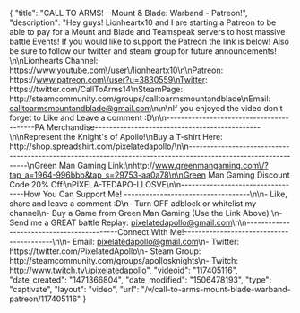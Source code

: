{
    "title": "CALL TO ARMS! - Mount & Blade: Warband - Patreon!",
    "description": "Hey guys!  Lionheartx10 and I are starting a Patreon to be able to pay for a Mount and Blade and Teamspeak servers to host massive battle Events!  If you would like to support the Patreon the link is below!  Also be sure to follow our twitter and steam group for future announcements! \n\nLionhearts Channel: https:\/\/www.youtube.com\/user\/lionheartx10\n\nPatreon: https:\/\/www.patreon.com\/user?u=3830559\nTwitter: https:\/\/twitter.com\/CallToArms14\nSteamPage: http:\/\/steamcommunity.com\/groups\/calltoarmsmountandblade\nEmail: calltoarmsmountandblade@gmail.com\n\n\nIf you enjoyed the video don't forget to Like and Leave a comment :D\n\n-----------------------------------------PA Merchandise----------------------------------------------\n\nRepresent the Knight's of Apollo!\nBuy a T-shirt Here: http:\/\/shop.spreadshirt.com\/pixelatedapollo\/\n\n---------------------------------------------------------------------------------------------------------------\nGreen Man Gaming Link:\nhttp:\/\/www.greenmangaming.com\/?tap_a=1964-996bbb&tap_s=29753-aa0a78\n\nGreen Man Gaming Discount Code 20% Off:\nPIXELA-TEDAPO-LLOSVE\n\n----------------------------------How You Can Support Me! -----------------------------------\n\n- Like, share and leave a comment :D\n- Turn OFF adblock or whitelist my channel\n- Buy a Game from Green Man Gaming (Use the Link Above) \n- Send me a GREAT battle Replay: pixelatedapollo@gmail.com\n\n------------------------------------------Connect With Me!-----------------------------------------\n\n- Email: pixelatedapollo@gmail.com\n- Twitter: https:\/\/twitter.com\/PixelatedApollo\n- Steam Group:  http:\/\/steamcommunity.com\/groups\/apollosknights\n- Twitch: http:\/\/www.twitch.tv\/pixelatedapollo",
    "videoid": "117405116",
    "date_created": "1471366804",
    "date_modified": "1506478193",
    "type": "captivate",
    "layout": "video",
    "url": "\/v\/call-to-arms-mount-blade-warband-patreon\/117405116"
}